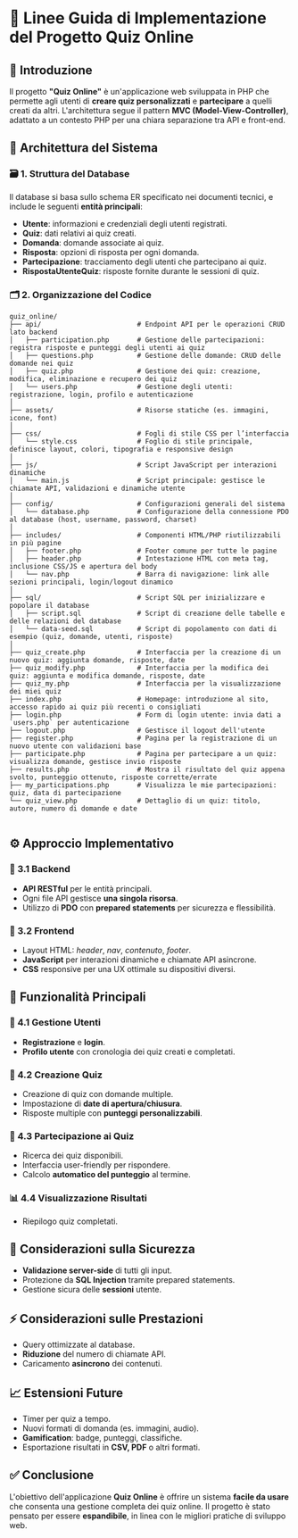 # 📘 Linee Guida di Implementazione del Progetto **Quiz Online**

## 📌 Introduzione
Il progetto **"Quiz Online"** è un'applicazione web sviluppata in PHP che permette agli utenti di **creare quiz personalizzati** e **partecipare** a quelli creati da altri. L'architettura segue il pattern **MVC (Model-View-Controller)**, adattato a un contesto PHP per una chiara separazione tra API e front-end.

## 🧱 Architettura del Sistema

### 🗃️ 1. Struttura del Database
Il database si basa sullo schema ER specificato nei documenti tecnici, e include le seguenti **entità principali**:

- **Utente**: informazioni e credenziali degli utenti registrati.
- **Quiz**: dati relativi ai quiz creati.
- **Domanda**: domande associate ai quiz.
- **Risposta**: opzioni di risposta per ogni domanda.
- **Partecipazione**: tracciamento degli utenti che partecipano ai quiz.
- **RispostaUtenteQuiz**: risposte fornite durante le sessioni di quiz.

### 🗂️ 2. Organizzazione del Codice

```
quiz_online/
├── api/                        # Endpoint API per le operazioni CRUD lato backend
│   ├── participation.php       # Gestione delle partecipazioni: registra risposte e punteggi degli utenti ai quiz
│   ├── questions.php           # Gestione delle domande: CRUD delle domande nei quiz
│   ├── quiz.php                # Gestione dei quiz: creazione, modifica, eliminazione e recupero dei quiz
│   └── users.php               # Gestione degli utenti: registrazione, login, profilo e autenticazione
│
├── assets/                     # Risorse statiche (es. immagini, icone, font)
│
├── css/                        # Fogli di stile CSS per l’interfaccia
│   └── style.css               # Foglio di stile principale, definisce layout, colori, tipografia e responsive design
│
├── js/                         # Script JavaScript per interazioni dinamiche
│   └── main.js                 # Script principale: gestisce le chiamate API, validazioni e dinamiche utente
│
├── config/                     # Configurazioni generali del sistema
│   └── database.php            # Configurazione della connessione PDO al database (host, username, password, charset)
│
├── includes/                   # Componenti HTML/PHP riutilizzabili in più pagine
│   ├── footer.php              # Footer comune per tutte le pagine
│   ├── header.php              # Intestazione HTML con meta tag, inclusione CSS/JS e apertura del body
│   └── nav.php                 # Barra di navigazione: link alle sezioni principali, login/logout dinamico
│
├── sql/                        # Script SQL per inizializzare e popolare il database
│   ├── script.sql              # Script di creazione delle tabelle e delle relazioni del database
│   └── data-seed.sql           # Script di popolamento con dati di esempio (quiz, domande, utenti, risposte)
│
├── quiz_create.php             # Interfaccia per la creazione di un nuovo quiz: aggiunta domande, risposte, date
├── quiz_modify.php             # Interfaccia per la modifica dei quiz: aggiunta e modifica domande, risposte, date
├── quiz_my.php                 # Interfaccia per la visualizzazione dei miei quiz
├── index.php                   # Homepage: introduzione al sito, accesso rapido ai quiz più recenti o consigliati
├── login.php                   # Form di login utente: invia dati a `users.php` per autenticazione
├── logout.php                  # Gestisce il logout dell'utente
├── register.php                # Pagina per la registrazione di un nuovo utente con validazioni base
├── participate.php             # Pagina per partecipare a un quiz: visualizza domande, gestisce invio risposte
├── results.php                 # Mostra il risultato del quiz appena svolto, punteggio ottenuto, risposte corrette/errate
├── my_participations.php       # Visualizza le mie partecipazioni: quiz, data di partecipazione
└── quiz_view.php               # Dettaglio di un quiz: titolo, autore, numero di domande e date


```

## ⚙️ Approccio Implementativo

### 🔧 3.1 Backend
- **API RESTful** per le entità principali.
- Ogni file API gestisce **una singola risorsa**.
- Utilizzo di **PDO** con **prepared statements** per sicurezza e flessibilità.

### 🎨 3.2 Frontend
- Layout HTML: *header*, *nav*, *contenuto*, *footer*.
- **JavaScript** per interazioni dinamiche e chiamate API asincrone.
- **CSS** responsive per una UX ottimale su dispositivi diversi.

## 🚀 Funzionalità Principali

### 👤 4.1 Gestione Utenti
- **Registrazione** e **login**.
- **Profilo utente** con cronologia dei quiz creati e completati.

### 📝 4.2 Creazione Quiz
- Creazione di quiz con domande multiple.
- Impostazione di **date di apertura/chiusura**.
- Risposte multiple con **punteggi personalizzabili**.

### 🧩 4.3 Partecipazione ai Quiz
- Ricerca dei quiz disponibili.
- Interfaccia user-friendly per rispondere.
- Calcolo **automatico del punteggio** al termine.

### 📊 4.4 Visualizzazione Risultati
- Riepilogo quiz completati.

## 🔐 Considerazioni sulla Sicurezza

- **Validazione server-side** di tutti gli input.
- Protezione da **SQL Injection** tramite prepared statements.
- Gestione sicura delle **sessioni** utente.

## ⚡ Considerazioni sulle Prestazioni

- Query ottimizzate al database.
- **Riduzione** del numero di chiamate API.
- Caricamento **asincrono** dei contenuti.

## 📈 Estensioni Future

- Timer per quiz a tempo.
- Nuovi formati di domanda (es. immagini, audio).
- **Gamification**: badge, punteggi, classifiche.
- Esportazione risultati in **CSV, PDF** o altri formati.

## ✅ Conclusione

L'obiettivo dell'applicazione **Quiz Online** è offrire un sistema **facile da usare** che consenta una gestione completa dei quiz online. Il progetto è stato pensato per essere **espandibile**, in linea con le migliori pratiche di sviluppo web.



